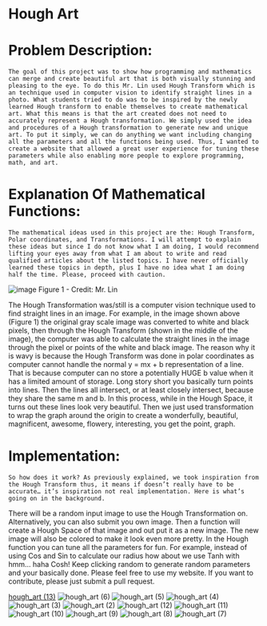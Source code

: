 # Hough Art

# Problem Description:
	The goal of this project was to show how programming and mathematics can merge and create beautiful art that is both visually stunning and pleasing to the eye. To do this Mr. Lin used Hough Transform which is an technique used in computer vision to identify straight lines in a photo. What students tried to do was to be inspired by the newly learned Hough transform to enable themselves to create mathematical art. What this means is that the art created does not need to accurately represent a Hough transformation. We simply used the idea and procedures of a Hough transformation to generate new and unique art. To put it simply, we can do anything we want including changing all the parameters and all the functions being used. Thus, I wanted to create a website that allowed a great user experience for tuning these parameters while also enabling more people to explore programming, math, and art.
  
# Explanation Of Mathematical Functions:
	The mathematical ideas used in this project are the: Hough Transform, Polar coordinates, and Transformations. I will attempt to explain these ideas but since I do not know what I am doing, I would recommend lifting your eyes away from what I am about to write and read qualified articles about the listed topics. I have never officially learned these topics in depth, plus I have no idea what I am doing half the time. Please, proceed with caution.
  
![image](https://user-images.githubusercontent.com/65325330/154397760-9c80efc2-7c79-4a90-8c72-d31258c1ff83.png)
Figure 1 - Credit: Mr. Lin

  The Hough Transformation was/still is a computer vision technique used to find straight lines in an image. For example, in the image shown above (Figure 1) the original gray scale image was converted to white and black pixels, then through the Hough Transform (shown in the middle of the image), the computer was able to calculate the straight lines in the image through the pixel or points of the white and black image. The reason why it is wavy is because the Hough Transform was done in polar coordinates as computer cannot handle the normal y = mx + b  representation of a line. That is because computer can no store a potentially HUGE b value when it has a limited amount of storage. Long story short you basically turn points into lines. Then the lines all intersect, or at least closely intersect, because they share the same m and b. In this process, while in the Hough Space, it turns out these lines look very beautiful. Then we just used transformation to wrap the graph around the origin to create a wonderfully, beautiful, magnificent, awesome, flowery, interesting, you get the point, graph.

# Implementation:
	So how does it work? As previously explained, we took inspiration from the Hough Transform thus, it means if doesn’t really have to be accurate… it’s inspiration not real implementation. Here is what’s going on in the background.
There will be a random input image to use the Hough Transformation on. Alternatively, you can also submit you own image. Then a function will create a Hough Space of that image and out put it as a new image. The new image will also be colored to make it look even more pretty. In the Hough function you can tune all the parameters for fun. For example, instead of using Cos and Sin to calculate our radius how about we use Tanh with hmm… haha Cosh! Keep clicking random to generate random parameters and your basically done.
	Please feel free to use my website. If you want to contribute, please just submit a pull request. 


[hough_art (13)](https://user-images.githubusercontent.com/65325330/154397330-85974206-11c2-4252-8887-2c13c63ffb0b.jpg)
![hough_art (6)](https://user-images.githubusercontent.com/65325330/154397334-82d5b8d8-cc9d-41f5-9416-f588603f1566.jpg)
![hough_art (5)](https://user-images.githubusercontent.com/65325330/154397336-5b3b1955-40e8-4ecf-9333-0fccc28efbeb.jpg)
![hough_art (4)](https://user-images.githubusercontent.com/65325330/154397341-6bc2b505-c933-43b7-98e6-b23001814af7.jpg)
![hough_art (3)](https://user-images.githubusercontent.com/65325330/154397348-5fa4c33d-7ae6-4672-b963-2823eae05448.jpg)
![hough_art (2)](https://user-images.githubusercontent.com/65325330/154397352-c77d3bdb-545d-4a90-a7a5-ed4679140d74.jpg)
![hough_art (12)](https://user-images.githubusercontent.com/65325330/154397356-60c09b7f-ed7d-401c-9613-fc2da4d9b3f6.jpg)
![hough_art (11)](https://user-images.githubusercontent.com/65325330/154397357-50c67b14-f864-4edd-b9ec-6b02c6de565a.jpg)
![hough_art (10)](https://user-images.githubusercontent.com/65325330/154397358-97f81f37-c666-48a1-b8d7-92c4ad44ea17.jpg)
![hough_art (9)](https://user-images.githubusercontent.com/65325330/154397360-e55975f1-460b-42ef-b3cf-74354dde36af.jpg)
![hough_art (8)](https://user-images.githubusercontent.com/65325330/154397362-99d99271-d04d-4169-a2ea-f388a5d93d79.jpg)
![hough_art (7)](https://user-images.githubusercontent.com/65325330/154397363-bffc5be7-2994-49b1-9b7a-e7832509ffa1.jpg)
